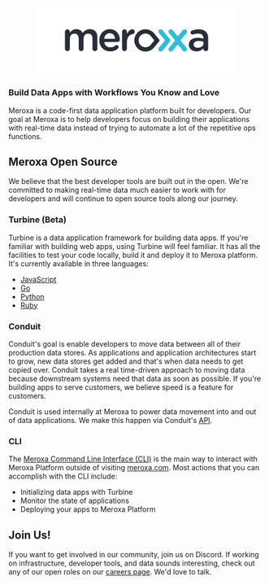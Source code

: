 <p align="center" style="text-align:center;">
  <img alt="turbine logo" src="https://github.com/meroxa/.github/raw/main/profile/meroxa.svg" width="400" />
</p>

### Build Data Apps with Workflows You Know and Love

Meroxa is a code-first data application platform built for developers. Our goal at Meroxa is to help developers focus on building their applications with real-time data instead of trying to automate a lot of the repetitive ops functions.

## Meroxa Open Source

We believe that the best developer tools are built out in the open. We're committed to making real-time data much easier to work with for developers and will continue to open source tools along our journey.

### Turbine (Beta)

Turbine is a data application framework for building data apps. If you're familiar with building web apps, using Turbine will feel familiar. It has all the facilities to test your code locally, build it and deploy it to Meroxa platform. It's currently available in three languages:

* [JavaScript](https://github.com/meroxa/turbine-js)
* [Go](https://github.com/meroxa/turbine-go)
* [Python](https://github.com/meroxa/turbine-py)
* [Ruby](https://github.com/meroxa/turbine-rb)

### Conduit

Conduit's goal is enable developers to move data between all of their production data stores. As applications and application architectures start to grow, new data stores get added and that's when data needs to get copied over. Conduit takes a real time-driven approach to moving data because downstream systems need that data as soon as possible. If you're building apps to serve customers, we believe speed is a feature for customers.

Conduit is used internally at Meroxa to power data movement into and out of data applications. We make this happen via Conduit's [API](https://www.conduit.io/api).

### CLI

The [Meroxa Command Line Interface (CLI)](https://github.com/meroxa/cli) is the main way to interact with Meroxa Platform outside of visiting [meroxa.com](https://meroxa.com). Most actions that you can accomplish with the CLI include:

* Initializing data apps with Turbine
* Monitor the state of applications
* Deploying your apps to Meroxa Platform

## Join Us!

If you want to get involved in our community, join us on Discord. If working on infrastructure, developer tools, and data sounds interesting, check out any of our open roles on our [careers page](https://jobs.lever.co/meroxa). We'd love to talk.


